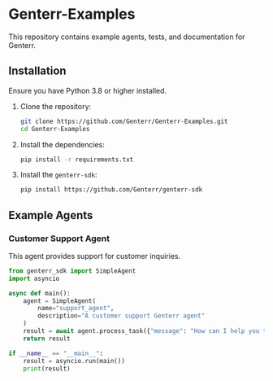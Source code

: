 # Genterr-Examples

This repository contains example agents, tests, and documentation for Genterr.

## Installation

Ensure you have Python 3.8 or higher installed.

1. Clone the repository:
    ```bash
    git clone https://github.com/Genterr/Genterr-Examples.git
    cd Genterr-Examples
    ```

2. Install the dependencies:
    ```bash
    pip install -r requirements.txt
    ```

3. Install the `genterr-sdk`:
    ```bash
    pip install https://github.com/Genterr/genterr-sdk
    ```

## Example Agents

### Customer Support Agent

This agent provides support for customer inquiries.

```python name=agents/customer_support_agent.py
from genterr_sdk import SimpleAgent
import asyncio

async def main():
    agent = SimpleAgent(
        name="support_agent",
        description="A customer support Genterr agent"
    )
    result = await agent.process_task({"message": "How can I help you today?"})
    return result

if __name__ == "__main__":
    result = asyncio.run(main())
    print(result)

